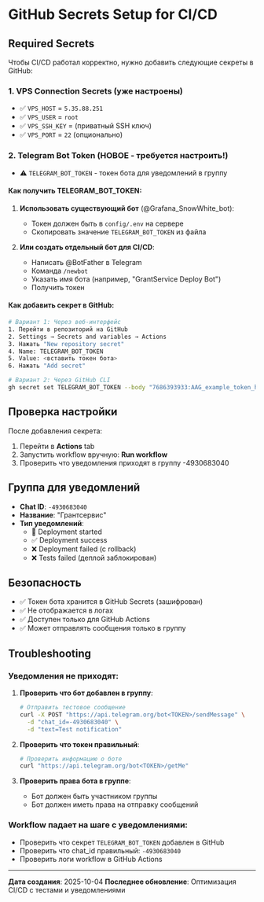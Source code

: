 # GitHub Secrets Setup for CI/CD

## Required Secrets

Чтобы CI/CD работал корректно, нужно добавить следующие секреты в GitHub:

### 1. VPS Connection Secrets (уже настроены)

- ✅ `VPS_HOST` = `5.35.88.251`
- ✅ `VPS_USER` = `root`
- ✅ `VPS_SSH_KEY` = (приватный SSH ключ)
- ✅ `VPS_PORT` = `22` (опционально)

### 2. Telegram Bot Token (НОВОЕ - требуется настроить!)

- ⚠️ `TELEGRAM_BOT_TOKEN` - токен бота для уведомлений в группу

#### Как получить TELEGRAM_BOT_TOKEN:

1. **Использовать существующий бот** (@Grafana_SnowWhite_bot):
   - Токен должен быть в `config/.env` на сервере
   - Скопировать значение `TELEGRAM_BOT_TOKEN` из файла

2. **Или создать отдельный бот для CI/CD**:
   - Написать @BotFather в Telegram
   - Команда `/newbot`
   - Указать имя бота (например, "GrantService Deploy Bot")
   - Получить токен

#### Как добавить секрет в GitHub:

```bash
# Вариант 1: Через веб-интерфейс
1. Перейти в репозиторий на GitHub
2. Settings → Secrets and variables → Actions
3. Нажать "New repository secret"
4. Name: TELEGRAM_BOT_TOKEN
5. Value: <вставить токен бота>
6. Нажать "Add secret"

# Вариант 2: Через GitHub CLI
gh secret set TELEGRAM_BOT_TOKEN --body "7686393933:AAG_example_token_here"
```

## Проверка настройки

После добавления секрета:

1. Перейти в **Actions** tab
2. Запустить workflow вручную: **Run workflow**
3. Проверить что уведомления приходят в группу -4930683040

## Группа для уведомлений

- **Chat ID**: `-4930683040`
- **Название**: "Грантсервис"
- **Тип уведомлений**:
  - 🚀 Deployment started
  - ✅ Deployment success
  - ❌ Deployment failed (с rollback)
  - ❌ Tests failed (деплой заблокирован)

## Безопасность

- ✅ Токен бота хранится в GitHub Secrets (зашифрован)
- ✅ Не отображается в логах
- ✅ Доступен только для GitHub Actions
- ✅ Может отправлять сообщения только в группу

## Troubleshooting

### Уведомления не приходят:

1. **Проверить что бот добавлен в группу**:
   ```bash
   # Отправить тестовое сообщение
   curl -X POST "https://api.telegram.org/bot<TOKEN>/sendMessage" \
     -d "chat_id=-4930683040" \
     -d "text=Test notification"
   ```

2. **Проверить что токен правильный**:
   ```bash
   # Проверить информацию о боте
   curl "https://api.telegram.org/bot<TOKEN>/getMe"
   ```

3. **Проверить права бота в группе**:
   - Бот должен быть участником группы
   - Бот должен иметь права на отправку сообщений

### Workflow падает на шаге с уведомлениями:

- Проверить что секрет `TELEGRAM_BOT_TOKEN` добавлен в GitHub
- Проверить что chat_id правильный: `-4930683040`
- Проверить логи workflow в GitHub Actions

---

**Дата создания**: 2025-10-04
**Последнее обновление**: Оптимизация CI/CD с тестами и уведомлениями
